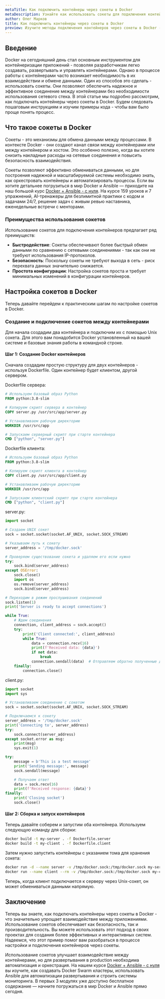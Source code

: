 ```yaml
---
metaTitle: Как подключить контейнеры через сокеты в Docker
metaDescription: Узнайте как использовать сокеты для подключения контейнеров в Docker - это позволяет обмениваться данными между приложениями более эффективно и безопасно 
author: Олег Марков
title: Как подключить контейнеры через сокеты в Docker
preview: Изучите методы подключения контейнеров через сокеты в Docker - для создания быстрых и безопасных решений обмена данными внутри контейнеров
---
```


## Введение

Docker на сегодняшний день стал основным инструментом для контейнеризации приложений - позволяя разработчикам легко создавать, развертывать и управлять контейнерами. Однако в процессе работы с контейнерами часто возникает необходимость в их взаимодействии и обмене данными. Один из способов это сделать - использовать сокеты. Они позволяют обеспечить надежное и эффективное соединение между контейнерами без необходимости использования сетевого стека. В этой статье мы подробно рассмотрим, как подключать контейнеры через сокеты в Docker. Будем следовать пошаговым инструкциям и изучим примеры кода - чтобы вам было проще понять процесс.

## Что такое сокеты в Docker

Сокеты - это механизмы для обмена данными между процессами. В контексте Docker - они создают канал связи между контейнерами или между контейнером и хостом. Это особенно полезно, когда вы хотите снизить накладные расходы на сетевые соединения и повысить безопасность взаимодействия.

Сокеты позволяют эффективно обмениваться данными, но для построения надежной и масштабируемой системы необходимо знать, как оркестровать контейнеры и автоматизировать процессы. Если вы хотите детальнее погрузиться в мир Docker и Ansible — приходите на наш большой курс [Docker + Ansible - с нуля](https://purpleschool.ru/course/docker?utm_source=knowledgebase&utm_medium=text&utm_campaign=Kak_podklyuchit_konteynery_cherez_sokety_v_Docker). На курсе 159 уроков и 7 упражнений, AI-тренажеры для безлимитной практики с кодом и задачами 24/7, решение задач с живым ревью наставника, еженедельные встречи с менторами.

### Преимущества использования сокетов

Использование сокетов для подключения контейнеров предлагает ряд преимуществ:

- **Быстродействие**: Сокеты обеспечивают более быстрый обмен данными по сравнению с сетевыми соединениями - так как они не требуют использования IP-протоколов.
- **Безопасность**: Поскольку сокеты не требуют выхода в сеть - риск перехвата данных значительно снижается.
- **Простота конфигурации**: Настройка сокетов проста и требует минимальных изменений в конфигурации контейнеров.

## Настройка сокетов в Docker

Теперь давайте перейдем к практическим шагам по настройке сокетов в Docker.

### Создание и подключение сокетов между контейнерами

Для начала создадим два контейнера и подключим их с помощью Unix сокета. Для этого вам понадобится Docker установленный на вашей системе и базовые знания работы в командной строке.

#### Шаг 1: Создание Docker контейнеров

Сначала создадим простую структуру для двух контейнеров - используя Dockerfile. Один контейнер будет клиентом, другой сервером.

Dockerfile сервера:
```Dockerfile
# Используем базовый образ Python
FROM python:3.8-slim

# Копируем скрипт сервера в контейнер
COPY server.py /usr/src/app/server.py

# Устанавливаем рабочую директорию
WORKDIR /usr/src/app

# Запускаем серверный скрипт при старте контейнера
CMD ["python", "server.py"]
```

Dockerfile клиента:
```Dockerfile
# Используем базовый образ Python
FROM python:3.8-slim

# Копируем скрипт клиента в контейнер
COPY client.py /usr/src/app/client.py

# Устанавливаем рабочую директорию
WORKDIR /usr/src/app

# Запускаем клиентский скрипт при старте контейнера
CMD ["python", "client.py"]
```

server.py:
```python
import socket

# Создаем UNIX сокет
sock = socket.socket(socket.AF_UNIX, socket.SOCK_STREAM)

# Указываем путь к сокету
server_address = '/tmp/docker.sock'

# Проверяем существование сокета и удаляем его если нужно
try:
    sock.bind(server_address)
except OSError:
    sock.close()
    import os
    os.remove(server_address)
    sock.bind(server_address)

# Переходим в режим прослушивания соединений
sock.listen(1)
print('Server is ready to accept connections')

while True:
    # Ждем соединения
    connection, client_address = sock.accept()
    try:
        print('Client connected:', client_address)
        while True:
            data = connection.recv(16)
            print(f'Received data: {data}')
            if not data:
                break
            connection.sendall(data)  # Отправляем обратно полученные данные
    finally:
        connection.close()
```

client.py:
```python
import socket
import sys

# Устанавливаем соединение с сокетом
sock = socket.socket(socket.AF_UNIX, socket.SOCK_STREAM)

# Подключаемся к сокету
server_address = '/tmp/docker.sock'
print('Connecting to', server_address)
try:
    sock.connect(server_address)
except socket.error as msg:
    print(msg)
    sys.exit(1)

try:
    message = b'This is a test message'
    print('Sending message:', message)
    sock.sendall(message)

    # Получаем ответ
    data = sock.recv(16)
    print(f'Received response: {data}')
finally:
    print('Closing socket')
    sock.close()
```

#### Шаг 2: Сборка и запуск контейнеров

Теперь давайте соберем и запустим оба контейнера. Используем следующую команду для сборки:

```bash
docker build -t my-server . -f Dockerfile.server
docker build -t my-client . -f Dockerfile.client
```

Затем нужно запустить контейнеры с указанием тома для хранения сокета:

```bash
docker run -d --name server -v /tmp/docker.sock:/tmp/docker.sock my-server
docker run --name client --rm -v /tmp/docker.sock:/tmp/docker.sock my-client
```

Теперь, когда клиент подключается к серверу через Unix-сокет, он может обмениваться данными напрямую.

## Заключение

Теперь вы знаете, как подключать контейнеры через сокеты в Docker - что значительно упрощает взаимодействие между приложениями. Использование сокетов обеспечивает как безопасность, так и производительность. Вы можете использовать этот подход в своих проектах для создания более эффективных и интерактивных систем. Надеемся, что этот пример помог вам разобраться в процессе настройки и подключения контейнеров через сокеты.

Использование сокетов улучшает взаимодействие между контейнерами, но для развертывания в production необходима автоматизация и оркестрация. На нашем курсе [Docker + Ansible - с нуля](https://purpleschool.ru/course/docker?utm_source=knowledgebase&utm_medium=text&utm_campaign=Kak_podklyuchit_konteynery_cherez_sokety_v_Docker) вы изучите, как создавать Docker Swarm кластеры, использовать Ansible для автоматизации развертывания и строить системы мониторинга. В первых 3 модулях уже доступно бесплатное содержание — начните погружаться в мир Docker и Ansible прямо сегодня.
